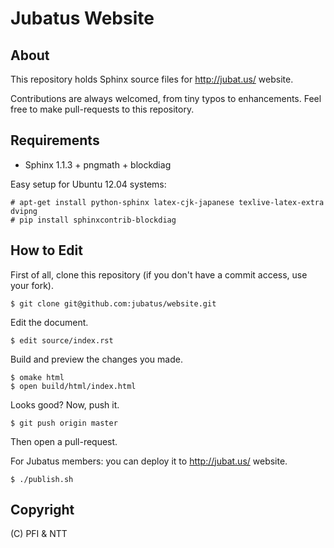 Jubatus Website
===============


About
-----

This repository holds Sphinx source files for http://jubat.us/ website.

Contributions are always welcomed, from tiny typos to enhancements.
Feel free to make pull-requests to this repository.


Requirements
------------

* Sphinx 1.1.3 + pngmath + blockdiag

Easy setup for Ubuntu 12.04 systems:

```
# apt-get install python-sphinx latex-cjk-japanese texlive-latex-extra dvipng
# pip install sphinxcontrib-blockdiag
```

How to Edit
-----------

First of all, clone this repository (if you don't have a commit access, use your fork).

```
$ git clone git@github.com:jubatus/website.git
```

Edit the document.

```
$ edit source/index.rst
```

Build and preview the changes you made.

```
$ omake html
$ open build/html/index.html
```

Looks good? Now, push it.

```
$ git push origin master
```

Then open a pull-request.

For Jubatus members: you can deploy it to http://jubat.us/ website.

```
$ ./publish.sh
```


Copyright
---------

(C) PFI & NTT
